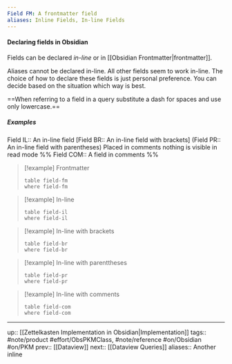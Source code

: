 ```yaml
---
Field FM: A frontmatter field
aliases: Inline Fields, In-line Fields
---
```

#### Declaring fields in Obsidian

Fields can be declared _in-line_ or in [[Obsidian Frontmatter|frontmatter]].

Aliases cannot be declared in-line. All other fields seem to work in-line. The choice of how to declare these fields is just personal preference. You can decide based on the situation which way is best.

==When referring to a field in a query substitute a dash for spaces and use only lowercase.==

##### Examples
Field IL:: An in-line field
[Field BR:: An in-line field with brackets]
(Field PR:: An in-line field with parentheses)
Placed in comments nothing is visible in read mode
%%
Field COM:: A field in comments
%%

> [!example] Frontmatter
> ```dataview
> table field-fm
> where field-fm
> ```

> [!example] In-line
> ```dataview
> table field-il
> where field-il
> ```

> [!example] In-line with brackets
> ```dataview
> table field-br
> where field-br
> ```

> [!example] In-line with parenttheses
> ```dataview
> table field-pr
> where field-pr
> ```

> [!example] In-line with comments
> ```dataview
> table field-com
> where field-com
> ```



---
up:: [[Zettelkasten Implementation in Obsidian|Implementation]]
tags:: #note/product #effort/ObsPKMClass, #note/reference #on/Obsidian #on/PKM 
prev:: [[Dataview]]
next:: [[Dataview Queries]]
aliases:: Another inline
